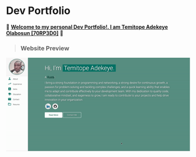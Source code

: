 # Dev Portfolio

🚀 **[Welcome to my personal Dev Portfolio!. I am Temitope Adekeye Olabosun [70RP3D0]](https://JTMax1.github.io)** 🚀


> ### Website Preview

<p align="center"> 
  <kbd>
    <a href="https://varadbhogayata.github.io" target="_blank"><img src="examples/preview.gif">
  </a>
  </kbd>
</p>
<!-- P -->
